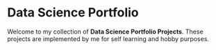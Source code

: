 # Data Science Portfolio
Welcome to my collection of **Data Science Portfolio Projects**. These projects are implemented by me for self learning and hobby purposes.
